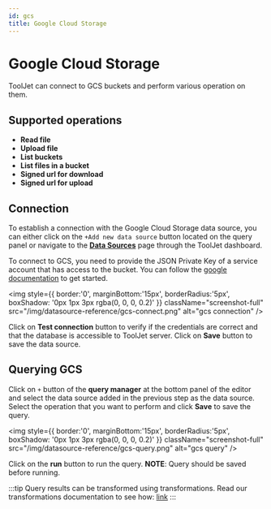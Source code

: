 ```yaml
---
id: gcs
title: Google Cloud Storage
---
```


# Google Cloud Storage

ToolJet can connect to GCS buckets and perform various operation on them.

<div style={{paddingTop:'24px', paddingBottom:'24px'}}>

## Supported operations

- **Read file**
- **Upload file**
- **List buckets**
- **List files in a bucket**
- **Signed url for download**
- **Signed url for upload**

</div>

<div style={{paddingTop:'24px', paddingBottom:'24px'}}>

## Connection

To establish a connection with the Google Cloud Storage data source, you can either click on the `+Add new data source` button located on the query panel or navigate to the **[Data Sources](/docs/data-sources/overview)** page through the ToolJet dashboard.

To connect to GCS, you need to provide the JSON Private Key of a service account that has access to the bucket. You can follow the [google documentation](https://cloud.google.com/docs/authentication/getting-started) to get started.

<img style={{ border:'0', marginBottom:'15px', borderRadius:'5px', boxShadow: '0px 1px 3px rgba(0, 0, 0, 0.2)' }} className="screenshot-full" src="/img/datasource-reference/gcs-connect.png"  alt="gcs connection" />

Click on **Test connection** button to verify if the credentials are correct and that the database is accessible to ToolJet server. Click on **Save** button to save the data source.

</div>

<div style={{paddingTop:'24px', paddingBottom:'24px'}}>

## Querying GCS

Click on `+` button of the **query manager** at the bottom panel of the editor and select the data source added in the previous step as the data source. Select the operation that you want to perform and click **Save** to save the query.

<img style={{ border:'0', marginBottom:'15px', borderRadius:'5px', boxShadow: '0px 1px 3px rgba(0, 0, 0, 0.2)' }} className="screenshot-full" src="/img/datasource-reference/gcs-query.png" alt="gcs query" />

Click on the **run** button to run the query. 
**NOTE**: Query should be saved before running.

:::tip
Query results can be transformed using transformations. Read our transformations documentation to see how: [link](/docs/tutorial/transformations)
:::

</div>